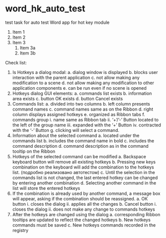 # word_hk_auto_test
test task for auto test Word app for hot key module

1. Item 1
1. Item 2
1. Item 3
   1. Item 3a
   1. Item 3b

Сheck list:
1.	Is Hotkeys a dialog modal:
   a.	dialog window is displayed
   b.	blocks user interaction with the parent application
   c.	not allow making any modification to a scene 
   d.	not allow making any modification to other application components 
   e.	can be run even if no scene is opened 
2.	Hotkeys dialog GUI elements:
a.	commands list exists
b.	information area exists
c.	button OK exists
d.	button Cancel exists
3.	Сommands list:
a.	divided into two columns 
b.	left column presents command names 
c.	command names same as on the Ribbon
d.	right column displays assigned hotkeys
e.	organized as Ribbon tabs
f.	commands group
i.	name same as Ribbon tab
ii.	‘+’/’-’ Button located to the left of the group name
iii.	expanded with the ‘+’ Button
iv.	contracted with the ‘-’ Button
g.	clicking will select a command.
4.	Information about the selected command
a.	located under the commands list
b.	includes the command name in bold
c.	includes the command description
d.	command description as in the command tooltip on the Ribbon
5.	Hotkeys of the selected command can be modified
a.	Backspace keyboard button will remove all existing hotkeys
b.	Pressing new keys combination on the keyboard will add the combination to the hotkeys list. (подробно реализовано автотестом)
c.	Until the selection in the commands list is not changed, the last entered hotkey can be changed by entering another combination
d.	Selecting another command in the list will store the entered hotkeys
6.	If the combination is already used by another command, a message box will appear, asking if the combination should be reassigned.
a.	ОК button
i.	closes the dialog
ii.	applies all the changes
b.	Cancel button
i.	closes the dialog
ii.	does not make any change to commands hotkeys 
7.	After the hotkeys are changed using the dialog
a.	corresponding Ribbon tooltips are updated to reflect the changed hotkeys
b.	New hotkeys commands must be saved
c.	New hotkeys commands recorded in the registry

